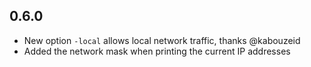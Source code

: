 ## 0.6.0
* New option `-local` allows local network traffic, thanks @kabouzeid
* Added the network mask when printing the current IP addresses
